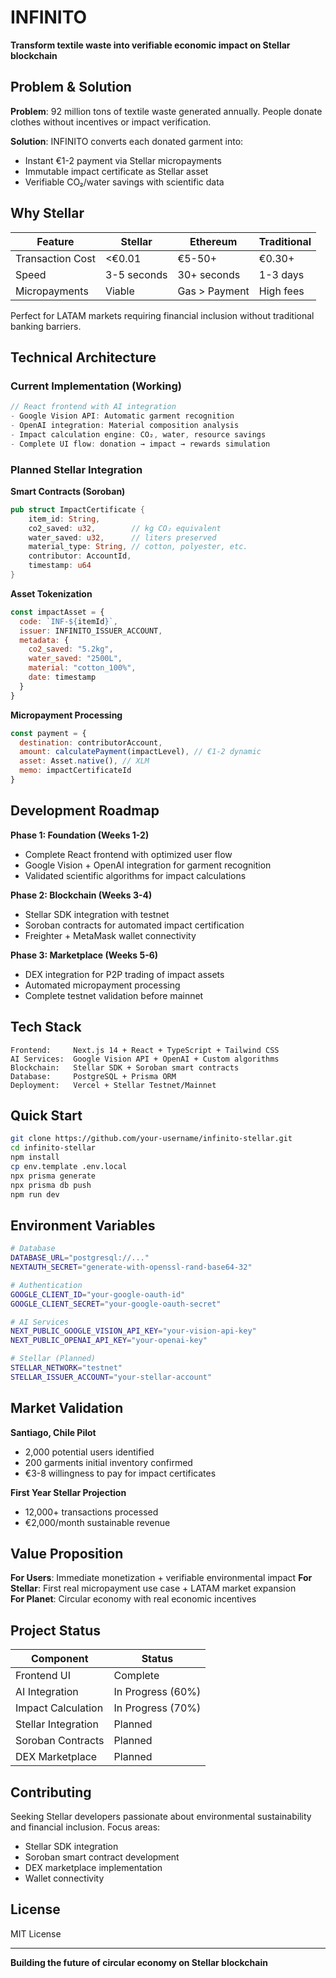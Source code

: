 # INFINITO

**Transform textile waste into verifiable economic impact on Stellar blockchain**

## Problem & Solution

**Problem**: 92 million tons of textile waste generated annually. People donate clothes without incentives or impact verification.

**Solution**: INFINITO converts each donated garment into:
- Instant €1-2 payment via Stellar micropayments
- Immutable impact certificate as Stellar asset
- Verifiable CO₂/water savings with scientific data

## Why Stellar

| Feature | Stellar | Ethereum | Traditional |
|---------|---------|----------|-------------|
| Transaction Cost | <€0.01 | €5-50+ | €0.30+ |
| Speed | 3-5 seconds | 30+ seconds | 1-3 days |
| Micropayments | Viable | Gas > Payment | High fees |

Perfect for LATAM markets requiring financial inclusion without traditional banking barriers.

## Technical Architecture

### Current Implementation (Working)
```javascript
// React frontend with AI integration
- Google Vision API: Automatic garment recognition
- OpenAI integration: Material composition analysis  
- Impact calculation engine: CO₂, water, resource savings
- Complete UI flow: donation → impact → rewards simulation
```

### Planned Stellar Integration

**Smart Contracts (Soroban)**
```rust
pub struct ImpactCertificate {
    item_id: String,
    co2_saved: u32,        // kg CO₂ equivalent
    water_saved: u32,      // liters preserved
    material_type: String, // cotton, polyester, etc.
    contributor: AccountId,
    timestamp: u64
}
```

**Asset Tokenization**
```javascript
const impactAsset = {
  code: `INF-${itemId}`,
  issuer: INFINITO_ISSUER_ACCOUNT,
  metadata: {
    co2_saved: "5.2kg",
    water_saved: "2500L",
    material: "cotton_100%",
    date: timestamp
  }
}
```

**Micropayment Processing**
```javascript
const payment = {
  destination: contributorAccount,
  amount: calculatePayment(impactLevel), // €1-2 dynamic
  asset: Asset.native(), // XLM
  memo: impactCertificateId
}
```

## Development Roadmap

**Phase 1: Foundation (Weeks 1-2)**
- Complete React frontend with optimized user flow
- Google Vision + OpenAI integration for garment recognition
- Validated scientific algorithms for impact calculations

**Phase 2: Blockchain (Weeks 3-4)**
- Stellar SDK integration with testnet
- Soroban contracts for automated impact certification
- Freighter + MetaMask wallet connectivity

**Phase 3: Marketplace (Weeks 5-6)**
- DEX integration for P2P trading of impact assets
- Automated micropayment processing
- Complete testnet validation before mainnet

## Tech Stack

```
Frontend:     Next.js 14 + React + TypeScript + Tailwind CSS
AI Services:  Google Vision API + OpenAI + Custom algorithms  
Blockchain:   Stellar SDK + Soroban smart contracts
Database:     PostgreSQL + Prisma ORM
Deployment:   Vercel + Stellar Testnet/Mainnet
```

## Quick Start

```bash
git clone https://github.com/your-username/infinito-stellar.git
cd infinito-stellar
npm install
cp env.template .env.local
npx prisma generate
npx prisma db push
npm run dev
```

## Environment Variables

```bash
# Database
DATABASE_URL="postgresql://..."
NEXTAUTH_SECRET="generate-with-openssl-rand-base64-32"

# Authentication
GOOGLE_CLIENT_ID="your-google-oauth-id"
GOOGLE_CLIENT_SECRET="your-google-oauth-secret"

# AI Services
NEXT_PUBLIC_GOOGLE_VISION_API_KEY="your-vision-api-key"
NEXT_PUBLIC_OPENAI_API_KEY="your-openai-key"

# Stellar (Planned)
STELLAR_NETWORK="testnet"
STELLAR_ISSUER_ACCOUNT="your-stellar-account"
```

## Market Validation

**Santiago, Chile Pilot**
- 2,000 potential users identified
- 200 garments initial inventory confirmed
- €3-8 willingness to pay for impact certificates

**First Year Stellar Projection**
- 12,000+ transactions processed
- €2,000/month sustainable revenue

## Value Proposition

**For Users**: Immediate monetization + verifiable environmental impact
**For Stellar**: First real micropayment use case + LATAM market expansion  
**For Planet**: Circular economy with real economic incentives

## Project Status

| Component | Status |
|-----------|--------|
| Frontend UI | Complete |
| AI Integration | In Progress (60%) |
| Impact Calculation | In Progress (70%) |
| Stellar Integration | Planned |
| Soroban Contracts | Planned |
| DEX Marketplace | Planned |

## Contributing

Seeking Stellar developers passionate about environmental sustainability and financial inclusion. Focus areas:
- Stellar SDK integration
- Soroban smart contract development
- DEX marketplace implementation
- Wallet connectivity

## License

MIT License

---

**Building the future of circular economy on Stellar blockchain**

